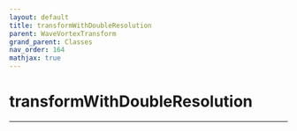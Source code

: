 ```yaml
---
layout: default
title: transformWithDoubleResolution
parent: WaveVortexTransform
grand_parent: Classes
nav_order: 164
mathjax: true
---
```


#  transformWithDoubleResolution




---

